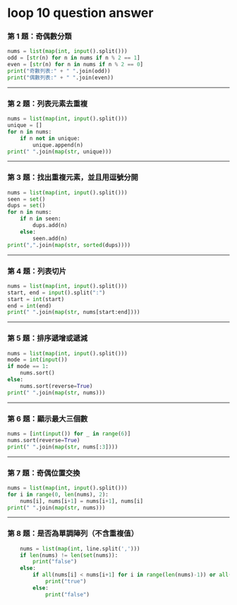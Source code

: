 # loop 10 question answer

<SecretPage password="2025-7-10" />

### 第 1 題：奇偶數分類

```python
nums = list(map(int, input().split()))
odd = [str(n) for n in nums if n % 2 == 1]
even = [str(n) for n in nums if n % 2 == 0]
print("奇數列表:" + " ".join(odd))
print("偶數列表:" + " ".join(even))
```

---

### 第 2 題：列表元素去重複

```python
nums = list(map(int, input().split()))
unique = []
for n in nums:
    if n not in unique:
        unique.append(n)
print(" ".join(map(str, unique)))
```

---

### 第 3 題：找出重複元素，並且用逗號分開

```python
nums = list(map(int, input().split()))
seen = set()
dups = set()
for n in nums:
    if n in seen:
        dups.add(n)
    else:
        seen.add(n)
print(",".join(map(str, sorted(dups))))
```

---

### 第 4 題：列表切片

```python
nums = list(map(int, input().split()))
start, end = input().split(":")
start = int(start)
end = int(end)
print(" ".join(map(str, nums[start:end])))
```

---

### 第 5 題：排序遞增或遞減

```python
nums = list(map(int, input().split()))
mode = int(input())
if mode == 1:
    nums.sort()
else:
    nums.sort(reverse=True)
print(" ".join(map(str, nums)))
```

---

### 第 6 題：顯示最大三個數

```python
nums = [int(input()) for _ in range(6)]
nums.sort(reverse=True)
print(" ".join(map(str, nums[:3])))
```

---

### 第 7 題：奇偶位置交換

```python
nums = list(map(int, input().split()))
for i in range(0, len(nums), 2):
    nums[i], nums[i+1] = nums[i+1], nums[i]
print(" ".join(map(str, nums)))
```

---

### 第 8 題：是否為單調陣列（不含重複值）

```python
    nums = list(map(int, line.split(',')))
    if len(nums) != len(set(nums)):
        print("false")
    else:
        if all(nums[i] < nums[i+1] for i in range(len(nums)-1)) or all(nums[i] > nums[i+1] for i in range(len(nums)-1)):
            print("true")
        else:
            print("false")
```
